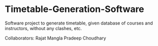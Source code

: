 # Timetable-Generation-Software

Software project to generate timetable, given database of courses and instructors, without any clashes, etc.

Collaborators:
Rajat Mangla
Pradeep Choudhary
